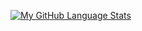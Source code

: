 [![My GitHub Language Stats](https://github-readme-stats.vercel.app/api/top-langs/?username=Raf128&langs_count=5&theme=tokyonight)]()

